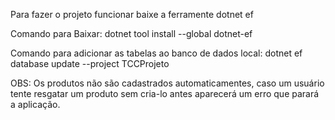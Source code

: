 Para fazer o projeto funcionar baixe a ferramente dotnet ef

Comando para Baixar: dotnet tool install --global dotnet-ef

Comando para adicionar as tabelas ao banco de dados local: dotnet ef database update --project TCCProjeto

OBS: Os produtos não são cadastrados automaticamentes, caso um usuário tente resgatar um produto sem cria-lo antes aparecerá um erro que parará a aplicação.
